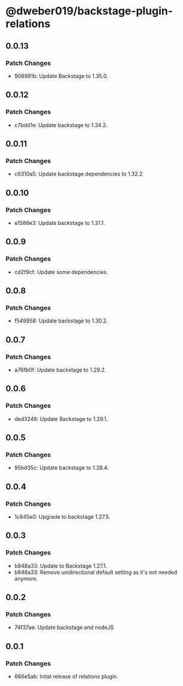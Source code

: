# @dweber019/backstage-plugin-relations

## 0.0.13

### Patch Changes

- 908981b: Update Backstage to 1.35.0.

## 0.0.12

### Patch Changes

- c7bdd1e: Update backstage to 1.34.2.

## 0.0.11

### Patch Changes

- c6310a5: Update backstage dependencies to 1.32.2

## 0.0.10

### Patch Changes

- e1586e3: Update backstage to 1.31.1.

## 0.0.9

### Patch Changes

- cd2f9cf: Update some dependencies.

## 0.0.8

### Patch Changes

- f549958: Update backstage to 1.30.2.

## 0.0.7

### Patch Changes

- a76fb0f: Update backstage to 1.29.2.

## 0.0.6

### Patch Changes

- ded3248: Update Backstage to 1.29.1.

## 0.0.5

### Patch Changes

- 95bd35c: Update backstage to 1.28.4.

## 0.0.4

### Patch Changes

- 1c845e0: Upgrade to backstage 1.27.5.

## 0.0.3

### Patch Changes

- b848a33: Update to Backstage 1.27.1.
- b848a33: Remove unidirectional default setting as it's not needed anymore.

## 0.0.2

### Patch Changes

- 74f37ae: Update backstage and nodeJS

## 0.0.1

### Patch Changes

- 666e5ab: Inital release of relations plugin.
